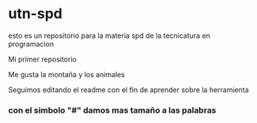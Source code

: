 # utn-spd
esto es un repositorio para la materia spd de la tecnicatura en programacion

Mi primer repositorio

Me gusta la montaña y los animales

Seguimos editando el readme con el fin de aprender sobre la herramienta

### con el simbolo "#" damos mas tamaño a las palabras
